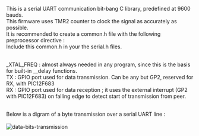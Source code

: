 This is a serial UART communication bit-bang C library, predefined at 9600 bauds.<br>
This firmware uses TMR2 counter to clock the signal as accurately as possible.<br>
It is recommended to create a common.h file with the following preprocessor directive :<br>
Include this common.h in your the serial.h files.<br>

<br>
 _XTAL_FREQ  : almost always needed in any program, since this is the basis for built-in __delay functions.<br>
 TX          : GPIO port used for data transmission. Can be any but GP2, reserved for RX, with PIC12F683<br>
 RX          : GPIO port used for data reception ; it uses the external interrupt (GP2 with PIC12F683) on falling edge to detect start of transmission from peer.<br>
<br> 

Below is a digram of a byte transmission over a serial UART line :<br>
<br>
![data-bits-transmission](https://github.com/user-attachments/assets/f5260a13-357d-446a-b703-c81771ed6f8b)
